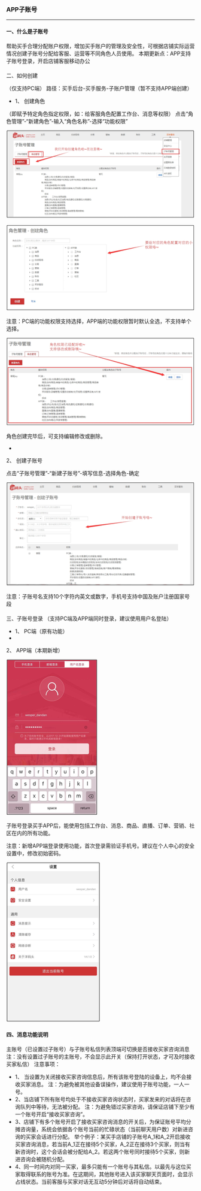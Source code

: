 ### APP子账号
---

#### 一、什么是子账号

帮助买手合理分配账户权限，增加买手账户的管理及安全性，可根据店铺实际运营情况创建子账号分配给客服、运营等不同角色人员使用。
本期更新点：APP支持子账号登录，开启店铺客服移动办公

#### 
二、如何创建

（仅支持PC端）
路径：买手后台-买手服务-子账户管理（暂不支持APP端创建）

* 1、 创建角色

 （即赋予特定角色指定权限，如：给客服角色配置工作台、消息等权限）
点击“角色管理”-“新建角色”-输入“角色名称”-选择“功能权限”

 ![](/sellerapp/images/subaccount1.png)

 ![](/sellerapp/images/subaccount2.png)

 注意：PC端的功能权限支持选择，APP端的功能权限暂时默认全选，不支持单个选择。

 ![](/sellerapp/images/subaccount3.png)

 角色创建完毕后，可支持编辑修改或删除。


* 
2、 创建子账号

点击“子账号管理”-“新建子账号”-填写信息-选择角色-确定

![](/sellerapp/images/subaccount4.png)


注意：子账号名支持10个字符内英文或数字，手机号支持中国及账户注册国家号段


#### 

三、子账号登录
（支持PC端及APP端同时登录，建议使用用户名登陆）

* 1、 PC端（原有功能）
* 
2、 APP端（本期新增）

![](/sellerapp/images/subaccount5.png)


子账号登录买手APP后，能使用包括工作台、消息、商品、直播、订单、营销、社区在内的所有功能。

注意：新增APP端登录使用功能，首次登录需验证手机号。建议在个人中心的安全设置中，修改初始密码。

![](/sellerapp/images/subaccount6.png)




#### 四、消息功能说明



主账号（已设置过子账号）与子账号私信列表顶端可切换是否接收买家咨询消息
注：没有设置过子账号的主账号，不会显示此开关（保持打开状态，才可及时接收买家私信）
注意事项：
* 1、 当设置为关闭接收买家咨询信息后，所有该账号登陆的设备上，均不会接收买家消息。
注：为避免被其他设备误操作，建议使用子账号功能，一人一号。
* 2、当店铺下所有账号均处于不接收买家咨询状态时，买家发来的对话将在咨询队列中等待，无法被分配。
注：为避免错过买家咨询，请保证店铺下至少有一个账号开启“接收买家咨询”。
 
* 3、店铺下有多个账号开启了接收买家咨询消息的开关后，为保证账号平均分摊咨询量，系统会依据各个账号当前的忙碌状态（当前聊天用户数）对新进咨询的买家会话进行分配。
举个例子：某买手店铺的子账号A_1和A_2开启接收买家咨询消息，若当前A_1正在接待5个买家，A_2正在接待3个买家，则当有新咨询时，这个会话会被分配给A_2。若这两个账号同时接待5个买家，则新进咨询会被随机分配。
 
* 4、同一时间内对同一买家，最多只能有一个账号与其私信。以最先与这位买家取得联系的账号为准。在这期间，其他账号进入该买家聊天页面时，会显示占线状态。当前客服与买家对话无互动5分钟后对话将自动结束。

